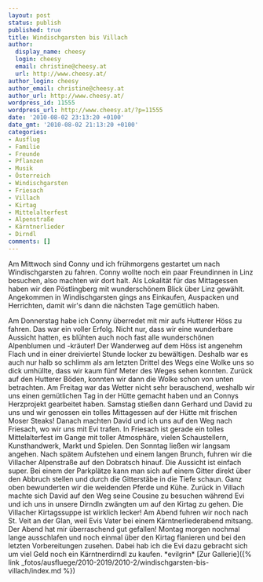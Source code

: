 ```yaml
---
layout: post
status: publish
published: true
title: Windischgarsten bis Villach
author:
  display_name: cheesy
  login: cheesy
  email: christine@cheesy.at
  url: http://www.cheesy.at/
author_login: cheesy
author_email: christine@cheesy.at
author_url: http://www.cheesy.at/
wordpress_id: 11555
wordpress_url: http://www.cheesy.at/?p=11555
date: '2010-08-02 23:13:20 +0100'
date_gmt: '2010-08-02 21:13:20 +0100'
categories:
- Ausflug
- Familie
- Freunde
- Pflanzen
- Musik
- Österreich
- Windischgarsten
- Friesach
- Villach
- Kirtag
- Mittelalterfest
- Alpenstraße
- Kärntnerlieder
- Dirndl
comments: []
---
```

<!--:de-->Am Mittwoch sind Conny und ich frühmorgens gestartet um nach Windischgarsten zu fahren. Conny wollte noch ein paar Freundinnen in Linz besuchen, also machten wir dort halt. Als Lokalität für das Mittagessen haben wir den Pöstlingberg mit wunderschönem Blick über Linz gewählt. Angekommen in Windischgarsten gings ans Einkaufen, Auspacken und Herrichten, damit wir's dann die nächsten Tage gemütlich haben.
Am Donnerstag habe ich Conny überredet mit mir aufs Hutterer Höss zu fahren. Das war ein voller Erfolg. Nicht nur, dass wir eine wunderbare Aussicht hatten, es blühten auch noch fast alle wunderschönen Alpenblumen und -kräuter! Der Wanderweg auf dem Höss ist angenehm Flach und in einer dreiviertel Stunde locker zu bewältigen. Deshalb war es auch nur halb so schlimm als am letzten Drittel des Wegs eine Wolke uns so dick umhüllte, dass wir kaum fünf Meter des Weges sehen konnten. Zurück auf den Hutterer Böden, konnten wir dann die Wolke schon von unten betrachten.
Am Freitag war das Wetter nicht sehr berauschend, weshalb wir uns einen gemütlichen Tag in der Hütte gemacht haben und an Connys Herzprojekt gearbeitet haben.
Samstag stießen dann Gerhard und David zu uns und wir genossen ein tolles Mittagessen auf der Hütte mit frischen Moser Steaks! Danach machten David und ich uns auf den Weg nach Friesach, wo wir uns mit Evi trafen. In Friesach ist gerade ein tolles Mittelalterfest im Gange mit toller Atmosphäre, vielen Schaustellern, Kunsthandwerk, Markt und Spielen.
Den Sonntag ließen wir langsam angehen. Nach spätem Aufstehen und einem langen Brunch, fuhren wir die Villacher Alpenstraße auf den Dobratsch hinauf. Die Aussicht ist einfach super. Bei einem der Parkplätze kann man sich auf einem Gitter direkt über den Abbruch stellen und durch die Gitterstäbe in die Tiefe schaun. Ganz oben bewunderten wir die weidenden Pferde und Kühe. Zurück in Villach machte sich David auf den Weg seine Cousine zu besuchen während Evi und ich uns in unsere Dirndln zwängten um auf den Kirtag zu gehen. Die Villacher Kirtagssuppe ist wirklich lecker! Am Abend fuhren wir noch nach St. Veit an der Glan, weil Evis Vater bei einem Kärntnerliederabend mitsang. Der Abend hat mir überraschend gut gefallen!
Montag morgen nochmal lange ausschlafen und noch einmal über den Kirtag flanieren und bei den letzten Vorbereitungen zusehen. Dabei hab ich die Evi dazu gebracht sich um viel Geld noch ein Kärntnerdirndl zu kaufen. \*evilgrin\*
[Zur Gallerie]({% link _fotos/ausfluege/2010-2019/2010-2/windischgarsten-bis-villach/index.md %})
